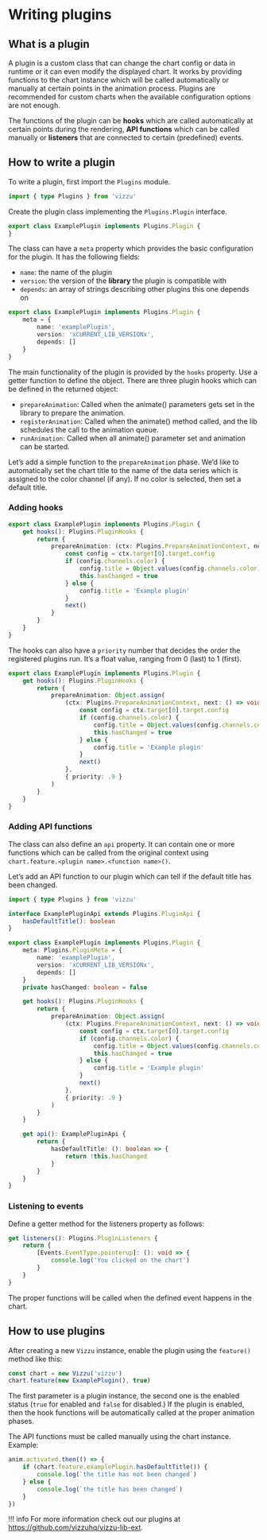 # Writing plugins

## What is a plugin

A plugin is a custom class that can change the chart config or data in runtime
or it can even modify the displayed chart. It works by providing functions to
the chart instance which will be called automatically or manually at certain
points in the animation process. Plugins are recommended for custom charts when
the available configuration options are not enough.

The functions of the plugin can be **hooks** which are called automatically at
certain points during the rendering, **API functions** which can be called
manually or **listeners** that are connected to certain (predefined) events.

## How to write a plugin

To write a plugin, first import the `Plugins` module.

```typescript
import { type Plugins } from 'vizzu'
```

Create the plugin class implementing the `Plugins.Plugin` interface.

```typescript
export class ExamplePlugin implements Plugins.Plugin {
}
```

The class can have a `meta` property which provides the basic configuration for
the plugin. It has the following fields:

- `name`: the name of the plugin
- `version`: the version of the **library** the plugin is compatible with
- `depends`: an array of strings describing other plugins this one depends on

```typescript
export class ExamplePlugin implements Plugins.Plugin {
    meta = {
        name: 'examplePlugin',
        version: 'xCURRENT_LIB_VERSIONx',
        depends: []
    }
}
```

The main functionality of the plugin is provided by the `hooks` property. Use a
getter function to define the object. There are three plugin hooks which can be
defined in the returned object:

- `prepareAnimation`: Called when the animate() parameters gets set in the
  library to prepare the animation.
- `registerAnimation`: Called when the animate() method called, and the lib
  schedules the call to the animation queue.
- `runAnimation`: Called when all animate() parameter set and animation can be
  started.

Let’s add a simple function to the `prepareAnimation` phase. We’d like to
automatically set the chart title to the name of the data series which is
assigned to the color channel (if any). If no color is selected, then set a
default title.

### Adding hooks

```typescript
export class ExamplePlugin implements Plugins.Plugin {
    get hooks(): Plugins.PluginHooks {
        return {
            prepareAnimation: (ctx: Plugins.PrepareAnimationContext, next: () => void): void => {
                const config = ctx.target[0].target.config
                if (config.channels.color) {
                    config.title = Object.values(config.channels.color)[0][0]
                    this.hasChanged = true
                } else {
                    config.title = 'Example plugin'
                }
                next()
            }
        }
    }
}
```

The hooks can also have a `priority` number that decides the order the
registered plugins run. It’s a float value, ranging from 0 (last) to 1 (first).

```typescript
export class ExamplePlugin implements Plugins.Plugin {
    get hooks(): Plugins.PluginHooks {
        return {
            prepareAnimation: Object.assign(
                (ctx: Plugins.PrepareAnimationContext, next: () => void): void => {
                    const config = ctx.target[0].target.config
                    if (config.channels.color) {
                        config.title = Object.values(config.channels.color)[0][0]
                        this.hasChanged = true
                    } else {
                        config.title = 'Example plugin'
                    }
                    next()
                },
                { priority: .9 }
            )
        }
    }
}
```

### Adding API functions

The class can also define an `api` property. It can contain one or more
functions which can be called from the original context using
`chart.feature.<plugin name>.<function name>()`.

Let’s add an API function to our plugin which can tell if the default title has
been changed.

```typescript
import { type Plugins } from 'vizzu'

interface ExamplePluginApi extends Plugins.PluginApi {
    hasDefaultTitle(): boolean
}

export class ExamplePlugin implements Plugins.Plugin {
    meta: Plugins.PluginMeta = {
        name: 'examplePlugin',
        version: 'xCURRENT_LIB_VERSIONx',
        depends: []
    }
    private hasChanged: boolean = false

    get hooks(): Plugins.PluginHooks {
        return {
            prepareAnimation: Object.assign(
                (ctx: Plugins.PrepareAnimationContext, next: () => void): void => {
                    const config = ctx.target[0].target.config
                    if (config.channels.color) {
                        config.title = Object.values(config.channels.color)[0][0]
                        this.hasChanged = true
                    } else {
                        config.title = 'Example plugin'
                    }
                    next()
                },
                { priority: .9 }
            )
        }
    }

    get api(): ExamplePluginApi {
        return {
            hasDefaultTitle: (): boolean => {
                return !this.hasChanged
            }
        }
    }
}
```

### Listening to events

Define a getter method for the listeners property as follows:

```typescript
get listeners(): Plugins.PluginListeners {
    return {
        [Events.EventType.pointerup]: (): void => {
            console.log('You clicked on the chart')
        }
    }
}
```

The proper functions will be called when the defined event happens in the chart.

## How to use plugins

After creating a new `Vizzu` instance, enable the plugin using the `feature()`
method like this:

```javascript
const chart = new Vizzu('vizzu')
chart.feature(new ExamplePlugin(), true)
```

The first parameter is a plugin instance, the second one is the enabled status
(`true` for enabled and `false` for disabled.) If the plugin is enabled, then
the hook functions will be automatically called at the proper animation phases.

The API functions must be called manually using the chart instance. Example:

```javascript
anim.activated.then(() => {
    if (chart.feature.examplePlugin.hasDefaultTitle()) {
        console.log(`the title has not been changed`)
    } else {
        console.log(`the title has been changed`)
    }
})
```

!!! info
    For more information check out our plugins at
    <https://github.com/vizzuhq/vizzu-lib-ext>.
